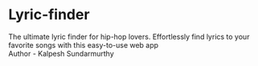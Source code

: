 # Lyric-finder
The ultimate lyric finder for hip-hop lovers. Effortlessly find lyrics to your favorite songs with this easy-to-use web app
<br>
Author - Kalpesh Sundarmurthy
